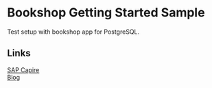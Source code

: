 # Bookshop Getting Started Sample

Test setup with bookshop app for PostgreSQL.

## Links

[SAP Capire](https://cap.cloud.sap/docs/guides/databases-postgres#using-cds-deploy)\
[Blog](https://blogs.sap.com/2023/07/12/run-and-deploy-sap-cap-node.js-or-java-with-postgresql-on-sap-btp-cloud-foundry/)